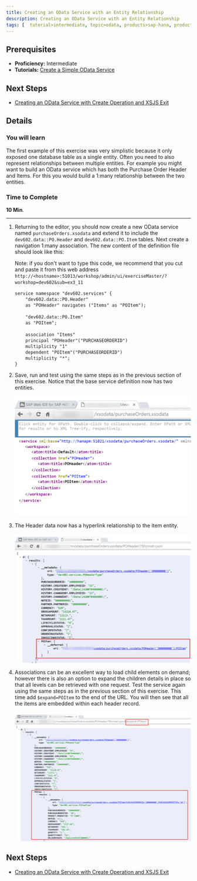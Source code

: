 ```yaml
---
title: Creating an OData Service with an Entity Relationship
description: Creating an OData Service with an Entity Relationship
tags: [  tutorial>intermediate, topic>odata, products>sap-hana, products>sap-hana\,-express-edition ]
---
```

## Prerequisites  
 - **Proficiency:** Intermediate
 - **Tutorials:** [Create a Simple OData Service](http://www.sap.com/developer/tutorials/xsa-xsodata.html)

## Next Steps
 - [Creating an OData Service with Create Operation and XSJS Exit](http://www.sap.com/developer/tutorials/xsa-xsodata-create.html)

## Details
### You will learn  
The first example of this exercise was very simplistic because it only exposed one database table as a single entity.  Often you need to also represent relationships between multiple entities. For example you might want to build an OData service which has both the Purchase Order Header and Items. For this you would build a 1:many relationship between the two entities.

### Time to Complete
**10 Min**.

---

1. Returning to the editor, you should now create a new OData service named `purchaseOrders.xsodata` and extend it to include the `dev602.data::PO.Header` and `dev602.data::PO.Item` tables. Next create a navigation 1:many association. 
The new content of the definition file should look like this:

	Note: if you don't want to type this code, we recommend that you cut and paste it from this web address  
  	`http://<hostname>:51013/workshop/admin/ui/exerciseMaster/?workshop=dev602&sub=ex3_11`

  	```
	service namespace "dev602.services" {
		"dev602.data::PO.Header"
		as "POHeader" navigates ("Items" as "POItem");
		
		"dev602.data::PO.Item"
		as "POItem";
		
		association "Items" 
		principal "POHeader"("PURCHASEORDERID")
		multiplicity "1"
		dependent "POItem"("PURCHASEORDERID")
		multiplicity "*";
	}
  	```
  	
2. Save, run and test using the same steps as in the previous section of this exercise. Notice that the base service definition now has two entities.

	![entities](3.png)

3. The Header data now has a hyperlink relationship to the item entity.

	![metadata](4.png)

4. Associations can be an excellent way to load child elements on demand; however there is also an option to expand the children details in place so that all levels can be retrieved with one request.  Test the service again using the same steps as in the previous section of this exercise. This time add `$expand=POItem` to the end of the URL. You will then see that all the items are embedded within each header record.

	![associations](5.png)

 
	
## Next Steps
 - [Creating an OData Service with Create Operation and XSJS Exit](http://www.sap.com/developer/tutorials/xsa-xsodata-create.html)
